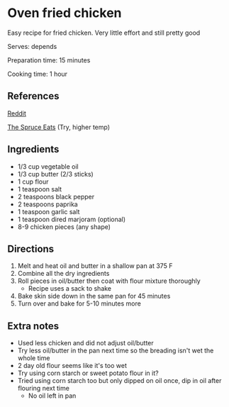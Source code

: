 # Oven fried chicken

Easy recipe for fried chicken. Very little effort and still pretty good

Serves: depends

Preparation time: 15 minutes

Cooking time: 1 hour

## References

[Reddit](https://old.reddit.com/r/Old_Recipes/comments/c82j9g/ovenfried_chicken_from_an_old_amish_cookbook_so/)

[The Spruce Eats](https://www.thespruceeats.com/southern-oven-fried-chicken-3058647) (Try, higher temp)

## Ingredients

- 1/3 cup vegetable oil
- 1/3 cup butter (2/3 sticks)
- 1 cup flour
- 1 teaspoon salt
- 2 teaspoons black pepper
- 2 teaspoons paprika
- 1 teaspoon garlic salt
- 1 teaspoon dired marjoram (optional)
- 8-9 chicken pieces (any shape)

## Directions

1. Melt and heat oil and butter in a shallow pan at 375 F
2. Combine all the dry ingredients
3. Roll pieces in oil/butter then coat with flour mixture thoroughly
    - Recipe uses a sack to shake
4. Bake skin side down in the same pan for 45 minutes
5. Turn over and bake for 5-10 minutes more

## Extra notes

- Used less chicken and did not adjust oil/butter
- Try less oil/butter in the pan next time so the breading isn't wet the whole time
- 2 day old flour seems like it's too wet
- Try using corn starch or sweet potato flour in it?
- Tried using corn starch too but only dipped on oil once, dip in oil after flouring next time
  - No oil left in pan
